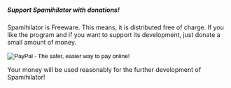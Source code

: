 ##### Support Spamihilator with donations!

Spamihilator is Freeware. This means, it is distributed free of charge.
If you like the program and if you want to support its development, just
donate a small amount of money.

<form action="https://www.paypal.com/cgi-bin/webscr" method="post">
<input type="hidden" name="cmd" value="_s-xclick">
<input type="hidden" name="hosted_button_id" value="N65JTT6PU5JCQ">
<input type="image" src="https://www.paypalobjects.com/en_US/i/btn/btn_donateCC_LG.gif" border="0" name="submit" alt="PayPal - The safer, easier way to pay online!">
<img alt="" border="0" src="https://www.paypalobjects.com/de_DE/i/scr/pixel.gif" width="1" height="1">
</form>

Your money will be used reasonably for the further development of Spamihilator!
